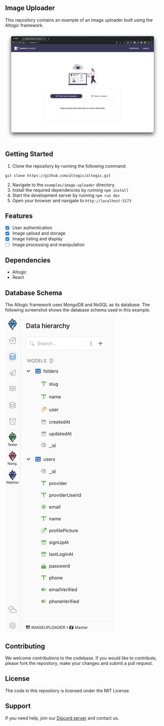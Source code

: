## Image Uploader

This repository contains an example of an image uploader built using the Altogic framework.

![Preview](public/img/screen1.png)

## Getting Started

1. Clone the repository by running the following command:

```shell
git clone https://github.com/altogic/altogic.git
```

2. Navigate to the `examples/image-uploader` directory.
3. Install the required dependencies by running `npm install`
4. Start the development server by running `npm run dev`
5. Open your browser and navigate to `http://localhost:5173`

## Features

- [x] User authentication
- [x] Image upload and storage
- [x] Image listing and display
- [ ] Image processing and manipulation

## Dependencies

- Altogic
- React

## Database Schema

The Altogic framework uses MongoDB and NoSQL as its database. The following screenshot shows the database schema used in this example.

![Database Schema](./public/database-schema.png)

## Contributing

We welcome contributions to the codebase. If you would like to contribute, please fork the repository, make your changes and submit a pull request.

## License

The code in this repository is licensed under the MIT License.

## Support

If you need help, join our [Discord server](https://discord.gg/ERK2ssumh8) and contact us.